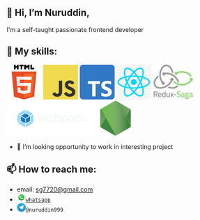 ## 👋 Hi, I’m Nuruddin, 
I'm a self-taught passionate frontend developer

## 🌱 My skills:

<code><img height="80"  alt="javascript" src="/images.png" style="background:white;"></code>
<code><img height="80"  alt="javascript" src="/800px-JavaScript-logo.png"></code>
<code><img height="80"  alt="react" src="/Typescript_logo_2020.svg.png"></code>
<code><img height="80"  alt="react" src="/download.png"></code>
<code><img height="80"  alt="typescript" src="/Redux-Saga-Logo-Portrait.png"></code>
<code><img height="80" alt="graphql" src="/logo-on-dark-bg.png"></code>
<code><img height="80" alt="nodejs" src="https://raw.githubusercontent.com/github/explore/80688e429a7d4ef2fca1e82350fe8e3517d3494d/topics/nodejs/nodejs.png"></code>  
- 💞️ I’m looking opportunity to work in interesting project
## 📫 How to reach me: 
- email: sg7720@gmail.com
- [<code><img height="20" alt="nodejs" src="/WhatsApp.svg.png"><span>whatsapp</span></code>](https://wa.me/7884425157)
- <code><img height="20" alt="nodejs" src="/Telegram_logo.svg.png"><span>@nuruddin999</span></code>

<!---
Nuruddin999/Nuruddin999 is a ✨ special ✨ repository because its `README.md` (this file) appears on your GitHub profile.
You can click the Preview link to take a look at your changes.
--->

